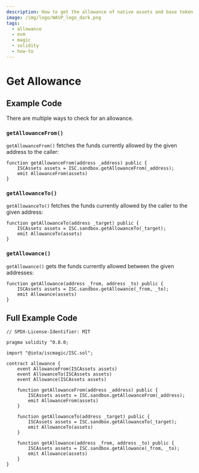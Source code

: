 ```yaml
---
description: How to get the allowance of native assets and base token
image: /img/logo/WASP_logo_dark.png
tags:
  - allowance
  - evm
  - magic
  - solidity
  - how-to
---
```


# Get Allowance

## Example Code

There are multiple ways to check for an allowance.

### `getAllowanceFrom()`

`getAllowanceFrom()` fetches the funds currently allowed by the given address to the caller:

```soliditiy
function getAllowanceFrom(address _address) public {
    ISCAssets assets = ISC.sandbox.getAllowanceFrom(_address);
    emit AllowanceFrom(assets)
}
```

### `getAllowanceTo()`

`getAllowanceTo()` fetches the funds currently allowed by the caller to the given address:

```soliditiy
function getAllowanceTo(address _target) public {
    ISCAssets assets = ISC.sandbox.getAllowanceTo(_target);
    emit AllowanceTo(assets)
}
```

### `getAllowance()`

`getAllowance()` gets the funds currently allowed between the given addresses:

```soliditiy
function getAllowance(address _from, address _to) public {
    ISCAssets assets = ISC.sandbox.getAllowance(_from, _to);
    emit Allowance(assets)
}
```

## Full Example Code

```solidity
// SPDX-License-Identifier: MIT

pragma solidity ^0.8.0;

import "@iota/iscmagic/ISC.sol";

contract allowance {
    event AllowanceFrom(ISCAssets assets)
    event AllowanceTo(ISCAssets assets)
    event Allowance(ISCAssets assets)

    function getAllowanceFrom(address _address) public {
        ISCAssets assets = ISC.sandbox.getAllowanceFrom(_address);
        emit AllowanceFrom(assets)
    }

    function getAllowanceTo(address _target) public {
        ISCAssets assets = ISC.sandbox.getAllowanceTo(_target);
        emit AllowanceTo(assets)
    }

    function getAllowance(address _from, address _to) public {
        ISCAssets assets = ISC.sandbox.getAllowance(_from, _to);
        emit Allowance(assets)
    }
}
```
